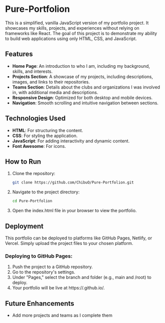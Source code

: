 # Pure-Portfolion

This is a simplified, vanilla JavaScript version of my portfolio project. It showcases my skills, projects, and experiences without relying on frameworks like React. The goal of this project is to demonstrate my ability to build web applications using only HTML, CSS, and JavaScript.

## Features

- **Home Page**: An introduction to who I am, including my background, skills, and interests.
- **Projects Section**: A showcase of my projects, including descriptions, images, and links to their repositories.
- **Teams Section**: Details about the clubs and organizations I was involved in, with additional media and descriptions.
- **Responsive Design**: Optimized for both desktop and mobile devices.
- **Navigation**: Smooth scrolling and intuitive navigation between sections.

## Technologies Used

- **HTML**: For structuring the content.
- **CSS**: For styling the application.
- **JavaScript**: For adding interactivity and dynamic content.
- **Font Awesome**: For icons.

## How to Run

1. Clone the repository:
   ```bash
   git clone https://github.com/ChibuO/Pure-Portfolion.git
   ```
2. Navigate to the project directory:
    ```bash
    cd Pure-Portfolion
    ```
3. Open the index.html file in your browser to view the portfolio.

## Deployment
This portfolio can be deployed to platforms like GitHub Pages, Netlify, or Vercel. Simply upload the project files to your chosen platform.

### Deploying to GitHub Pages:
1. Push the project to a GitHub repository.
2. Go to the repository's settings.
3. Under "Pages," select the branch and folder (e.g., main and /root) to deploy.
4. Your portfolio will be live at https://<your-username>.github.io/<repository-name>.

## Future Enhancements
- Add more projects and teams as I complete them